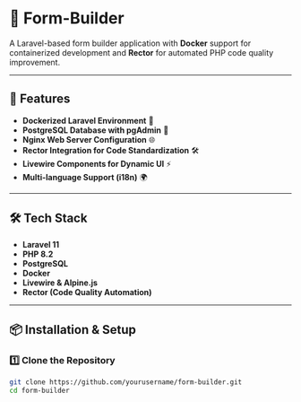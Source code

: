 # 🚀 Form-Builder
A Laravel-based form builder application with **Docker** support for containerized development and **Rector** for automated PHP code quality improvement.

---

## 📌 Features
- **Dockerized Laravel Environment** 🐳
- **PostgreSQL Database with pgAdmin** 🎯
- **Nginx Web Server Configuration** 🌐
- **Rector Integration for Code Standardization** 🛠️
- **Livewire Components for Dynamic UI** ⚡
- **Multi-language Support (i18n)** 🌍

---

## 🛠️ Tech Stack
- **Laravel 11**
- **PHP 8.2**
- **PostgreSQL**
- **Docker**
- **Livewire & Alpine.js**
- **Rector (Code Quality Automation)**

---

## 📦 Installation & Setup

### 1️⃣ Clone the Repository
```sh
git clone https://github.com/yourusername/form-builder.git
cd form-builder
